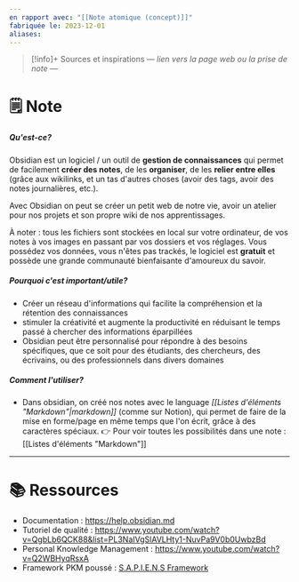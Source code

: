 ```yaml
---
en rapport avec: "[[Note atomique (concept)]]"
fabriquée le: 2023-12-01
aliases:
---
```

> [!info]+ Sources et inspirations
> — *lien vers la page web ou la prise de note* —

# 🗒️ Note
##### Qu'est-ce?
Obsidian est un logiciel / un outil de **gestion de connaissances** qui permet de facilement **créer des notes**, de les **organiser**, de les **relier entre elles** (grâce aux wikilinks, et un tas d'autres choses (avoir des tags, avoir des notes journalières, etc.).

Avec Obsidian on peut se créer un petit web de notre vie, avoir un atelier pour nos projets et son propre wiki de nos apprentissages.

À noter : tous les fichiers sont stockées en local sur votre ordinateur, de vos notes à vos images en passant par vos dossiers et vos réglages. 
Vous possédez vos données, vous n'êtes pas trackés, le logiciel est **gratuit** et possède une grande communauté bienfaisante d'amoureux du savoir.

##### Pourquoi c'est important/utile?
- Créer un réseau d'informations qui facilite la compréhension et la rétention des connaissances
- stimuler la créativité et augmente la productivité en réduisant le temps passé à chercher des informations éparpillées
- Obsidian peut être personnalisé pour répondre à des besoins spécifiques, que ce soit pour des étudiants, des chercheurs, des écrivains, ou des professionnels dans divers domaines


##### Comment l'utiliser?
- Dans obsidian, on créé nos notes avec le language *[[Listes d'éléments "Markdown"|markdown]]* (comme sur Notion), qui permet de faire de la mise en forme/page en même temps que l'on écrit, grâce à des caractères spéciaux. 
👉 Pour voir toutes les possibilités dans une note : [[Listes d'éléments "Markdown"]]

---
# 📚 Ressources
- Documentation :  https://help.obsidian.md
- Tutoriel de qualité : https://www.youtube.com/watch?v=QgbLb6QCK88&list=PL3NaIVgSlAVLHty1-NuvPa9V0b0UwbzBd
- Personal Knowledge Management : https://www.youtube.com/watch?v=Q2WBHyqRsxA
- Framework PKM poussé : [S.A.P.I.E.N.S Framework](https://github.com/QuentinMaillard/Obsidian-Sapiens_Framework "https://github.com/QuentinMaillard/Obsidian-Sapiens_Framework")
